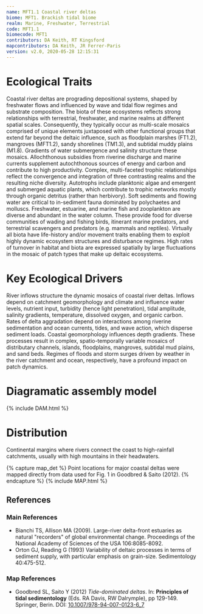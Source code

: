 ```yaml
---
name: MFT1.1 Coastal river deltas
biome: MFT1. Brackish tidal biome
realm: Marine, Freshwater, Terrestrial
code: MFT1.1
biomecode: MFT1
contributors: DA Keith, RT Kingsford
mapcontributors: DA Keith, JR Ferrer-Paris
version: v2.0, 2020-05-28 12:15:31
---
```

# Ecological Traits
 
Coastal river deltas are prograding depositional systems, shaped by freshwater flows and influenced by wave and tidal flow regimes and substrate composition. The biota of these ecosystems reflects strong relationships with terrestrial, freshwater, and marine realms at different spatial scales. Consequently, they typically occur as multi-scale mosaics comprised of unique elements juxtaposed with other functional groups that extend far beyond the deltaic influence, such as floodplain marshes (FT1.2), mangroves (MFT1.2), sandy shorelines (TM1.3), and subtidal muddy plains (M1.8). Gradients of water submergence and salinity structure these mosaics. Allochthonous subsidies from riverine discharge and marine currents supplement autochthonous sources of energy and carbon and contribute to high productivity. Complex, multi-faceted trophic relationships reflect the convergence and integration of three contrasting realms and the resulting niche diversity. Autotrophs include planktonic algae and emergent and submerged aquatic plants, which contribute to trophic networks mostly through organic detritus (rather than herbivory). Soft sediments and flowing water are critical to in-sediment fauna dominated by polychaetes and molluscs. Freshwater, estuarine, and marine fish and zooplankton are diverse and abundant in the water column. These provide food for diverse communities of wading and fishing birds, itinerant marine predators, and terrestrial scavengers and predators (e.g. mammals and reptiles). Virtually all biota have life-history and/or movement traits enabling them to exploit highly dynamic ecosystem structures and disturbance regimes. High rates of turnover in habitat and biota are expressed spatially by large fluctuations in the mosaic of patch types that make up deltaic ecosystems. 
 
# Key Ecological Drivers
 
River inflows structure the dynamic mosaics of coastal river deltas. Inflows depend on catchment geomorphology and climate and influence water levels, nutrient input, turbidity (hence light penetration), tidal amplitude, salinity gradients, temperature, dissolved oxygen, and organic carbon. Rates of delta aggradation depend on interactions among riverine sedimentation and ocean currents, tides, and wave action, which disperse sediment loads. Coastal geomorphology influences depth gradients. These processes result in complex, spatio-temporally variable mosaics of distributary channels, islands, floodplains, mangroves, subtidal mud plains, and sand beds. Regimes of floods and storm surges driven by weather in the river catchment and ocean, respectively, have a profound impact on patch dynamics.
 
# Diagramatic assembly model
 
{% include DAM.html %}
 
# Distribution
 
Continental margins where rivers connect the coast to high-rainfall catchments, usually with high mountains in their headwaters.

{% capture map_det %}
Point locations for major coastal deltas were mapped directly from data used for  Fig. 1 in Goodbred & Saito (2012).
{% endcapture %}
{% include MAP.html %}

## References
### Main References
* Bianchi TS, Allison MA (2009). Large-river delta-front estuaries as natural "recorders" of global environmental change. Proceedings of the National Academy of Sciences of the USA 106:8085-8092.
* Orton GJ, Reading G (1993) Variability of deltaic processes in terms of sediment supply, with particular emphasis on grain-size. Sedimentology 40:475-512.
### Map References
* Goodbred SL, Saito Y (2012) *Tide-dominated deltas*. In: **Principles of tidal sedimentology** (Eds. RA Davis, RW Dalrymple), pp 129-149. Springer, Berin. DOI: [10.1007/978-94-007-0123-6_7](https://doi.org/10.1007/978-94-007-0123-6_7)
